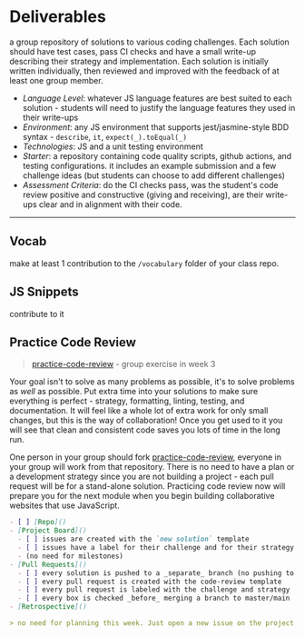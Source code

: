 # Deliverables

<!-- This module only has 1 deliverable, it's a group exercise to practice doing code reviews and writing clean code. -->

a group repository of solutions to various coding challenges. Each solution should have test cases, pass CI checks and have a small write-up describing their strategy and implementation. Each solution is initially written individually, then reviewed and improved with the feedback of at least one group member.

- _Language Level_: whatever JS language features are best suited to each solution - students will need to justify the language features they used in their write-ups
- _Environment_: any JS environment that supports jest/jasmine-style BDD syntax - `describe`, `it`, `expect(_).toEqual(_)`
- _Technologies_: JS and a unit testing environment
- _Starter_: a repository containing code quality scripts, github actions, and testing configurations. it includes an example submission and a few challenge ideas (but students can choose to add different challenges)
- _Assessment Criteria_: do the CI checks pass, was the student's code review positive and constructive (giving and receiving), are their write-ups clear and in alignment with their code.

---

## Vocab

make at least 1 contribution to the `/vocabulary` folder of your class repo.

## JS Snippets

contribute to it

## Practice Code Review

> [practice-code-review](https://github.com/hackyourfuturebelgium/practice-code-review) - group exercise in week 3

Your goal isn't to solve as many problems as possible, it's to solve problems as _well_ as possible. Put extra time into your solutions to make sure everything is perfect - strategy, formatting, linting, testing, and documentation. It will feel like a whole lot of extra work for only small changes, but this is the way of collaboration! Once you get used to it you will see that clean and consistent code saves you lots of time in the long run.

One person in your group should fork [practice-code-review](https://github.com/hackyourfuturebelgium/practice-code-review), everyone in your group will work from that repository. There is no need to have a plan or a development strategy since you are not building a project - each pull request will be for a stand-alone solution. Practicing code review now will prepare you for the next module when you begin building collaborative websites that use JavaScript.

```markdown
- [ ] [Repo]()
- [Project Board]()
  - [ ] issues are created with the `new solution` template
  - [ ] issues have a label for their challenge and for their strategy
  - (no need for milestones)
- [Pull Requests]()
  - [ ] every solution is pushed to a _separate_ branch (no pushing to main/master!)
  - [ ] every pull request is created with the code-review template
  - [ ] every pull request is labeled with the challenge and strategy
  - [ ] every box is checked _before_ merging a branch to master/main
- [Retrospective]()

> no need for planning this week. Just open a new issue on the project board each time you start a solution
```
